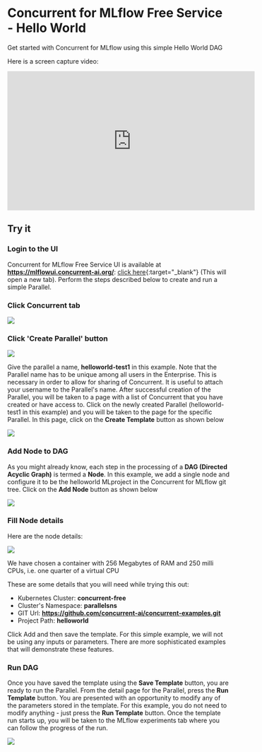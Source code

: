 # Concurrent for MLflow Free Service - Hello World

Get started with Concurrent for MLflow using this simple Hello World DAG

Here is a screen capture video:

<iframe width="560" height="315" src="https://youtu.be/4yojU-vubWo" title="YouTube video player" frameborder="0" allow="accelerometer; autoplay; clipboard-write; encrypted-media; gyroscope; picture-in-picture" allowfullscreen></iframe>


## Try it

### Login to the UI

Concurrent for MLflow Free Service UI is available at **https://mlflowui.concurrent-ai.org/**: [click here](https://mlflowui.concurrent-ai.org/ "Concurrent for MLflow Free Service UI"){:target="\_blank"} (This will open a new tab). Perform the steps described below to create and run a simple Parallel.

### Click Concurrent tab

[![](https://docs.concurrent-ai.org/images/helloworld/hw1.png?raw=true)](https://docs.concurrent-ai.org/images/helloworld/hw1.png?raw=true)

### Click 'Create Parallel' button

[![](https://docs.concurrent-ai.org/images/helloworld/hw2.png?raw=true)](https://docs.concurrent-ai.org/images/helloworld/hw2.png?raw=true)

Give the parallel a name, **helloworld-test1** in this example. Note that the Parallel name has to be unique among all users in the Enterprise. This is necessary in order to allow for sharing of Concurrent. It is useful to attach your username to the Parallel's name. After successful creation of the Parallel, you will be taken to a page with a list of Concurrent that you have created or have access to. Click on the newly created Parallel (helloworld-test1 in this example) and you will be taken to the page for the specific Parallel. In this page, click on the **Create Template** button as shown below

[![](https://docs.concurrent-ai.org/images/helloworld/hw3.png?raw=true)](https://docs.concurrent-ai.org/images/helloworld/hw3.png?raw=true)

### Add Node to DAG

As you might already know, each step in the processing of a **DAG (Directed Acyclic Graph)** is termed a **Node**. In this example, we add a single node and configure it to be the helloworld MLproject in the Concurrent for MLflow git tree. Click on the **Add Node** button as shown below

[![](https://docs.concurrent-ai.org/images/helloworld/hw4.png?raw=true)](https://docs.concurrent-ai.org/images/helloworld/hw4.png?raw=true)

### Fill Node details

Here are the node details:

[![](https://docs.concurrent-ai.org/images/helloworld/node.png?raw=true)](https://docs.concurrent-ai.org/images/helloworld/node.png?raw=true)

We have chosen a container with 256 Megabytes of RAM and 250 milli CPUs, i.e. one quarter of a virtual CPU

These are some details that you will need while trying this out:

- Kubernetes Cluster: **concurrent-free**
- Cluster's Namespace: **parallelsns**
- GIT Url: **https://github.com/concurrent-ai/concurrent-examples.git**
- Project Path: **helloworld**

Click Add and then save the template. For this simple example, we will not be using any inputs or parameters. There are more sophisticated examples that will demonstrate these features.

### Run DAG

Once you have saved the template using the **Save Template** button, you are ready to run the Parallel. From the detail page for the Parallel, press the **Run Template** button. You are presented with an opportunity to modify any of the parameters stored in the template. For this example, you do not need to modify anything - just press the **Run Template** button. Once the template run starts up, you will be taken to the MLflow experiments tab where you can follow the progress of the run.

[![](https://docs.concurrent-ai.org/images/helloworld/hw5.png?raw=true)](https://docs.concurrent-ai.org/images/helloworld/hw5.png?raw=true)
